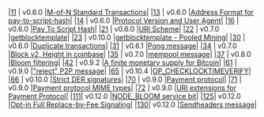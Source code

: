 |[11] | v0.6.0        |[M-of-N Standard Transactions][11]|
|[13] | v0.6.0        |[Address Format for pay-to-script-hash][13]|
|[14] | v0.6.0        |[Protocol Version and User Agent][14]|
|[16] | v0.6.0        |[Pay To Script Hash][16]|
|[21] | v0.6.0        |[URI Scheme][21]|
|[22] | v0.7.0        |[getblocktemplate][22]|
|[23] | v0.10.0       |[getblocktemplate - Pooled Mining][23]|
|[30] | v0.6.0        |[Duplicate transactions][30]|
|[31] | v0.6.1        |[Pong message][31]|
|[34] | v0.7.0        |[Block v2, Height in coinbase][34]|
|[35] | v0.7.0        |[mempool message][35]|
|[37] | v0.8.0        |[Bloom filtering][37]|
|[42] | v0.9.2        |[A finite monetary supply for Bitcoin][42]|
|[61] | v0.9.0        |["reject" P2P message][61]|
|[65] | v0.10.4       |[OP_CHECKLOCKTIMEVERIFY][65]|
|[66] | v0.10.0       |[Strict DER signatures][66]|
|[70] | v0.9.0        |[Payment protocol][70]|
|[71] | v0.9.0        |[Payment protocol MIME types][71]|
|[72] | v0.9.0        |[URI extensions for Payment Protocol][72]|
|[111]| v0.12.0       |[NODE_BLOOM service bit][111]|
|[125]| v0.12.0       |[Opt-in Full Replace-by-Fee Signaling][125]|
|[130]| v0.12.0       |[Sendheaders message][130]|

[BIPS-link]: https://github.com/bitcoin/bips/blob/master/bip-0001.mediawiki
[11]: https://github.com/bitcoin/bips/blob/master/bip-0011.mediawiki
[13]: https://github.com/bitcoin/bips/blob/master/bip-0013.mediawiki
[14]: https://github.com/bitcoin/bips/blob/master/bip-0014.mediawiki
[16]: https://github.com/bitcoin/bips/blob/master/bip-0016.mediawiki
[21]: https://github.com/bitcoin/bips/blob/master/bip-0021.mediawiki
[22]: https://github.com/bitcoin/bips/blob/master/bip-0022.mediawiki
[23]: https://github.com/bitcoin/bips/blob/master/bip-0023.mediawiki
[30]: https://github.com/bitcoin/bips/blob/master/bip-0030.mediawiki
[31]: https://github.com/bitcoin/bips/blob/master/bip-0031.mediawiki
[34]: https://github.com/bitcoin/bips/blob/master/bip-0034.mediawiki
[35]: https://github.com/bitcoin/bips/blob/master/bip-0035.mediawiki
[37]: https://github.com/bitcoin/bips/blob/master/bip-0037.mediawiki
[42]: https://github.com/bitcoin/bips/blob/master/bip-0042.mediawiki
[61]: https://github.com/bitcoin/bips/blob/master/bip-0061.mediawiki
[65]: https://github.com/bitcoin/bips/blob/master/bip-0065.mediawiki
[66]: https://github.com/bitcoin/bips/blob/master/bip-0066.mediawiki
[70]: https://github.com/bitcoin/bips/blob/master/bip-0070.mediawiki
[71]: https://github.com/bitcoin/bips/blob/master/bip-0071.mediawiki
[72]: https://github.com/bitcoin/bips/blob/master/bip-0072.mediawiki
[111]: https://github.com/bitcoin/bips/blob/master/bip-0111.mediawiki
[125]: https://github.com/bitcoin/bips/blob/master/bip-0125.mediawiki
[130]: https://github.com/bitcoin/bips/blob/master/bip-0130.mediawiki
